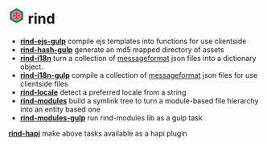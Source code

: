 # [![rind](https://raw.githubusercontent.com/creativelive/rind/master/assets/rind-32.png)](https://github.com/creativelive/rind) rind

- [**rind-ejs-gulp**](https://github.com/creativelive/rind-ejs-gulp) compile ejs templates into functions for use clientside
- [**rind-hash-gulp**](https://github.com/creativelive/rind-hash-gulp) generate an md5 mapped directory of assets
- [**rind-i18n**](https://github.com/creativelive/rind-i18n) turn a collection of [messageformat](https://github.com/SlexAxton/messageformat.js) json files into a dictionary object. 
- [**rind-i18n-gulp**](https://github.com/creativelive/rind-i18n-gulp) compile a collection of [messageformat](https://github.com/SlexAxton/messageformat.js) json files for use clientside files
- [**rind-locale**](https://github.com/creativelive/rind-locale) detect a preferred locale from a string
- [**rind-modules**](https://github.com/creativelive/rind-modules) build a symlink tree to turn a module-based file hierarchy into an entity based one
- [**rind-modules-gulp**](https://github.com/creativelive/rind-modules-gulp) run rind-modules lib as a gulp task

[**rind-hapi**](https://github.com/creativelive/rind-hapi) make above tasks available as a hapi plugin
